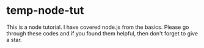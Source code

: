# temp-node-tut

This is a node tutorial. I have covered node.js from the basics. Please go through these codes and if you found them helpful, then don't forget to give a star.
